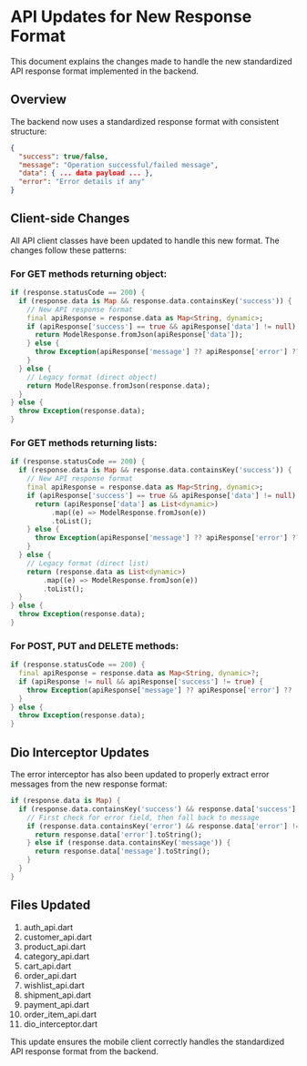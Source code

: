 # API Updates for New Response Format

This document explains the changes made to handle the new standardized API response format
implemented in the backend.

## Overview

The backend now uses a standardized response format with consistent structure:

```json
{
  "success": true/false,
  "message": "Operation successful/failed message",
  "data": { ... data payload ... },
  "error": "Error details if any"
}
```

## Client-side Changes

All API client classes have been updated to handle this new format. The changes follow these
patterns:

### For GET methods returning object:

```dart
if (response.statusCode == 200) {
  if (response.data is Map && response.data.containsKey('success')) {
    // New API response format
    final apiResponse = response.data as Map<String, dynamic>;
    if (apiResponse['success'] == true && apiResponse['data'] != null) {
      return ModelResponse.fromJson(apiResponse['data']);
    } else {
      throw Exception(apiResponse['message'] ?? apiResponse['error'] ?? 'Not found');
    }
  } else {
    // Legacy format (direct object)
    return ModelResponse.fromJson(response.data);
  }
} else {
  throw Exception(response.data);
}
```

### For GET methods returning lists:

```dart
if (response.statusCode == 200) {
  if (response.data is Map && response.data.containsKey('success')) {
    // New API response format
    final apiResponse = response.data as Map<String, dynamic>;
    if (apiResponse['success'] == true && apiResponse['data'] != null) {
      return (apiResponse['data'] as List<dynamic>)
          .map((e) => ModelResponse.fromJson(e))
          .toList();
    } else {
      throw Exception(apiResponse['message'] ?? apiResponse['error'] ?? 'Failed to get items');
    }
  } else {
    // Legacy format (direct list)
    return (response.data as List<dynamic>)
        .map((e) => ModelResponse.fromJson(e))
        .toList();
  }
} else {
  throw Exception(response.data);
}
```

### For POST, PUT and DELETE methods:

```dart
if (response.statusCode == 200) {
  final apiResponse = response.data as Map<String, dynamic>?;
  if (apiResponse != null && apiResponse['success'] != true) {
    throw Exception(apiResponse['message'] ?? apiResponse['error'] ?? 'Operation failed');
  }
} else {
  throw Exception(response.data);
}
```

## Dio Interceptor Updates

The error interceptor has also been updated to properly extract error messages from the new response
format:

```dart
if (response.data is Map) {
  if (response.data.containsKey('success') && response.data['success'] == false) {
    // First check for error field, then fall back to message
    if (response.data.containsKey('error') && response.data['error'] != null) {
      return response.data['error'].toString();
    } else if (response.data.containsKey('message')) {
      return response.data['message'].toString();
    }
  }
}
```

## Files Updated

1. auth_api.dart
2. customer_api.dart
3. product_api.dart
4. category_api.dart
5. cart_api.dart
6. order_api.dart
7. wishlist_api.dart
8. shipment_api.dart
9. payment_api.dart
10. order_item_api.dart
11. dio_interceptor.dart

This update ensures the mobile client correctly handles the standardized API response format from
the backend.
